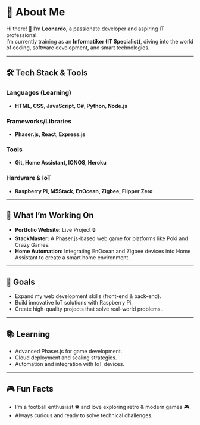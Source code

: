 # 🚀 About Me  

Hi there! 👋 I’m **Leonardo**, a passionate developer and aspiring IT professional.  
I’m currently training as an **Informatiker (IT Specialist)**, diving into the world of coding, software development, and smart technologies.

---

## 🛠️ Tech Stack & Tools  
### Languages (Learning) 
- **HTML, CSS, JavaScript, C#, Python, Node.js**

### Frameworks/Libraries  
- **Phaser.js, React, Express.js**

### Tools  
- **Git, Home Assistant, IONOS, Heroku**

### Hardware & IoT  
- **Raspberry Pi, M5Stack, EnOcean, Zigbee, Flipper Zero**

---

## 🌟 What I’m Working On  
- **Portfolio Website:** Live Project 🔒  
- **StackMaster:** A Phaser.js-based web game for platforms like Poki and Crazy Games.  
- **Home Automation:** Integrating EnOcean and Zigbee devices into Home Assistant to create a smart home environment.  

---

## 🎯 Goals  
- Expand my web development skills (front-end & back-end).  
- Build innovative IoT solutions with Raspberry Pi.  
- Create high-quality projects that solve real-world problems.. 

---

## 📚 Learning  
- Advanced Phaser.js for game development.  
- Cloud deployment and scaling strategies.  
- Automation and integration with IoT devices.  

---

## 🎮 Fun Facts  
- I’m a football enthusiast ⚽ and love exploring retro & modern games 🎮.  
- Always curious and ready to solve technical challenges.  
